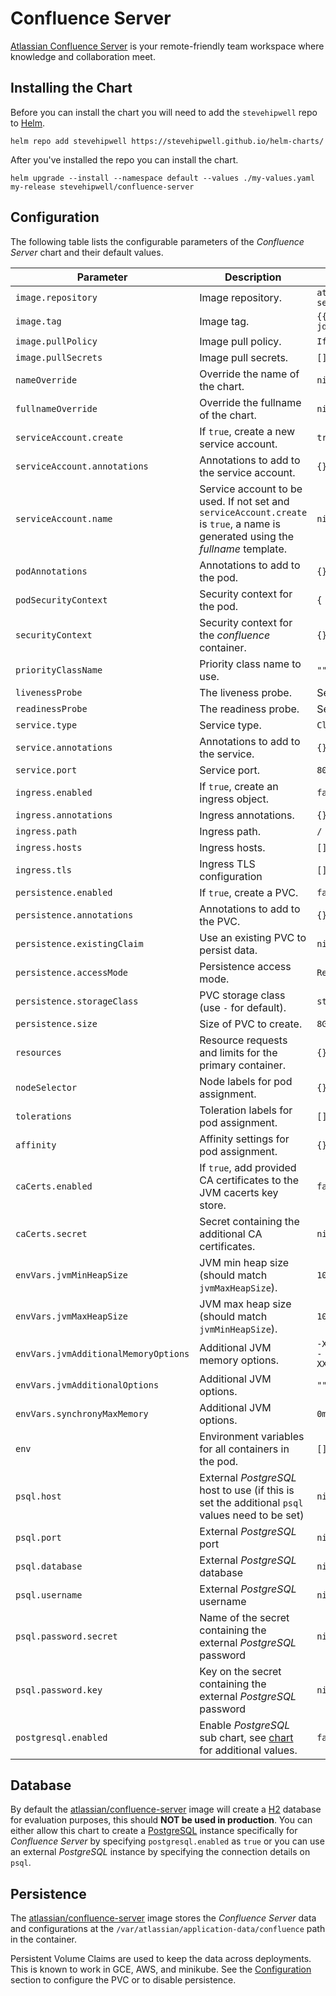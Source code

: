 # Confluence Server

[Atlassian Confluence Server](https://www.atlassian.com/software/confluence) is your remote-friendly team workspace where knowledge and collaboration meet.

## Installing the Chart

Before you can install the chart you will need to add the `stevehipwell` repo to [Helm](https://helm.sh/).

```shell
helm repo add stevehipwell https://stevehipwell.github.io/helm-charts/
```

After you've installed the repo you can install the chart.

```shell
helm upgrade --install --namespace default --values ./my-values.yaml my-release stevehipwell/confluence-server
```

## Configuration

The following table lists the configurable parameters of the _Confluence Server_ chart and their default values.

| Parameter                            | Description                                                                                                                      | Default                                                 |
| ------------------------------------ | -------------------------------------------------------------------------------------------------------------------------------- | ------------------------------------------------------- |
| `image.repository`                   | Image repository.                                                                                                                | `atlassian/confluence-server`                           |
| `image.tag`                          | Image tag.                                                                                                                       | `{{ .Chart.AppVersion }}-jdk11`                         |
| `image.pullPolicy`                   | Image pull policy.                                                                                                               | `IfNotPresent`                                          |
| `image.pullSecrets`                  | Image pull secrets.                                                                                                              | `[]`                                                    |
| `nameOverride`                       | Override the name of the chart.                                                                                                  | `nil`                                                   |
| `fullnameOverride`                   | Override the fullname of the chart.                                                                                              | `nil`                                                   |
| `serviceAccount.create`              | If `true`, create a new service account.                                                                                         | `true`                                                  |
| `serviceAccount.annotations`         | Annotations to add to the service account.                                                                                       | `{}`                                                    |
| `serviceAccount.name`                | Service account to be used. If not set and `serviceAccount.create` is `true`, a name is generated using the _fullname_ template. | `nil`                                                   |
| `podAnnotations`                     | Annotations to add to the pod.                                                                                                   | `{}`                                                    |
| `podSecurityContext`                 | Security context for the pod.                                                                                                    | `{ fsGroup: 2002 }`                                     |
| `securityContext`                    | Security context for the _confluence_ container.                                                                                 | `{}`                                                    |
| `priorityClassName`                  | Priority class name to use.                                                                                                      | `""`                                                    |
| `livenessProbe`                      | The liveness probe.                                                                                                              | See _values.yaml_                                       |
| `readinessProbe`                     | The readiness probe.                                                                                                             | See _values.yaml_                                       |
| `service.type`                       | Service type.                                                                                                                    | `ClusterIP`                                             |
| `service.annotations`                | Annotations to add to the service.                                                                                               | `{}`                                                    |
| `service.port`                       | Service port.                                                                                                                    | `8090`                                                  |
| `ingress.enabled`                    | If `true`, create an ingress object.                                                                                             | `false`                                                 |
| `ingress.annotations`                | Ingress annotations.                                                                                                             | `{}`                                                    |
| `ingress.path`                       | Ingress path.                                                                                                                    | `/`                                                     |
| `ingress.hosts`                      | Ingress hosts.                                                                                                                   | `[]`                                                    |
| `ingress.tls`                        | Ingress TLS configuration                                                                                                        | `[]`                                                    |
| `persistence.enabled`                | If `true`, create a PVC.                                                                                                         | `false`                                                 |
| `persistence.annotations`            | Annotations to add to the PVC.                                                                                                   | `{}`                                                    |
| `persistence.existingClaim`          | Use an existing PVC to persist data.                                                                                             | `nil`                                                   |
| `persistence.accessMode`             | Persistence access mode.                                                                                                         | `ReadWriteOnce`                                         |
| `persistence.storageClass`           | PVC storage class (use `-` for default).                                                                                         | `standard`                                              |
| `persistence.size`                   | Size of PVC to create.                                                                                                           | `8Gi`                                                   |
| `resources`                          | Resource requests and limits for the primary container.                                                                          | `{}`                                                    |
| `nodeSelector`                       | Node labels for pod assignment.                                                                                                  | `{}`                                                    |
| `tolerations`                        | Toleration labels for pod assignment.                                                                                            | `[]`                                                    |
| `affinity`                           | Affinity settings for pod assignment.                                                                                            | `{}`                                                    |
| `caCerts.enabled`                    | If `true`, add provided CA certificates to the JVM cacerts key store.                                                            | `false`                                                 |
| `caCerts.secret`                     | Secret containing the additional CA certificates.                                                                                | `nil`                                                   |
| `envVars.jvmMinHeapSize`             | JVM min heap size (should match `jvmMaxHeapSize`).                                                                               | `1024m`                                                 |
| `envVars.jvmMaxHeapSize`             | JVM max heap size (should match `jvmMinHeapSize`).                                                                               | `1024m`                                                 |
| `envVars.jvmAdditionalMemoryOptions` | Additional JVM memory options.                                                                                                   | `-XX:MaxMetaspaceSize=512m -XX:MaxDirectMemorySize=10m` |
| `envVars.jvmAdditionalOptions`       | Additional JVM options.                                                                                                          | `""`                                                    |
| `envVars.synchronyMaxMemory`         | Additional JVM options.                                                                                                          | `0m`                                                    |
| `env`                                | Environment variables for all containers in the pod.                                                                             | `[]`                                                    |
| `psql.host`                          | External _PostgreSQL_ host to use (if this is set the additional `psql` values need to be set)                                   | `nil`                                                   |
| `psql.port`                          | External _PostgreSQL_ port                                                                                                       | `nil`                                                   |
| `psql.database`                      | External _PostgreSQL_ database                                                                                                   | `nil`                                                   |
| `psql.username`                      | External _PostgreSQL_ username                                                                                                   | `nil`                                                   |
| `psql.password.secret`               | Name of the secret containing the external _PostgreSQL_ password                                                                 | `nil`                                                   |
| `psql.password.key`                  | Key on the secret containing the external _PostgreSQL_ password                                                                  | `nil`                                                   |
| `postgresql.enabled`                 | Enable _PostgreSQL_ sub chart, see [chart](https://hub.helm.sh/charts/bitnami/postgresql/4.2.2) for additional values.           | `false`                                                 |

## Database

By default the [atlassian/confluence-server](https://hub.docker.com/r/atlassian/confluence-server/) image will create a [H2](https://www.h2database.com/html/main.html) database for evaluation purposes, this should **NOT be used in production**. You can either allow this chart to create a [PostgreSQL](https://hub.docker.com/_/postgres) instance specifically for _Confluence Server_ by specifying `postgresql.enabled` as `true` or you can use an external _PostgreSQL_ instance by specifying the connection details on `psql`.

## Persistence

The [atlassian/confluence-server](https://hub.docker.com/r/atlassian/confluence-server/) image stores the _Confluence Server_ data and configurations at the `/var/atlassian/application-data/confluence` path in the container.

Persistent Volume Claims are used to keep the data across deployments. This is known to work in GCE, AWS, and minikube.
See the [Configuration](#configuration) section to configure the PVC or to disable persistence.

